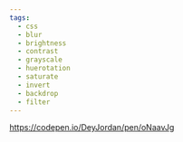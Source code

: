 ```yaml
---
tags:
  - css
  - blur
  - brightness
  - contrast
  - grayscale
  - huerotation
  - saturate
  - invert
  - backdrop
  - filter
---
```


https://codepen.io/DeyJordan/pen/oNaavJg

